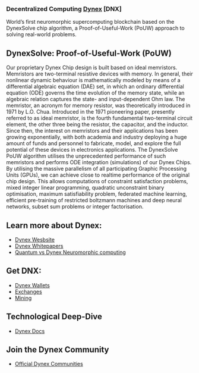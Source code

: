 ### Decentralized Computing [Dynex](https://dynexcoin.org) [DNX]

World’s first neuromorphic supercomputing blockchain based on the DynexSolve chip algorithm,
a Proof-of-Useful-Work (PoUW) approach to solving real-world problems.

## DynexSolve: Proof-of-Useful-Work (PoUW)

Our proprietary Dynex Chip design is built based on ideal memristors. Memristors are two-terminal resistive devices with memory. In general, their nonlinear dynamic behaviour is mathematically modeled by means of a differential algebraic equation (DAE) set, in which an ordinary differential equation (ODE) governs the time evolution of the memory state, while an algebraic relation captures the state- and input-dependent Ohm law. The memristor, an acronym for memory resistor, was theoretically introduced in 1971 by L.O. Chua. Introduced in the 1971 pioneering paper, presently referred to as ideal memristor, is the fourth fundamental two-terminal circuit element, the other three being the resistor, the capacitor, and the inductor. Since then, the interest on memristors and their applications has been growing exponentially, with both academia and industry deploying a huge amount of funds and personnel to fabricate, model, and explore the full potential of these devices in electronics applications. The DynexSolve PoUW algorithm utilises the unprecedented performance of such memristors and performs ODE integration (simulations) of our Dynex Chips. By utilising the massive parallelism of all participating Graphic Processing Units (GPUs), we can achieve close to realtime performance of the original chip design. This allows computations of constraint satisfaction problems, mixed integer linear programming, quadratic unconstraint binary optimisation, maximum satisfiability problem, federated machine learning, efficient pre-training of restricted boltzmann machines and deep neural networks, subset sum problems or integer factorisation.

## Learn more about Dynex:
- [Dynex Wesbsite]([https://dynexcoin.org/discover-dynex/](https://dynexcoin.org/))
- [Dynex Whitepapers]([https://dynexcoin.org/wp-content/uploads/2022/09/dynex-whitepaper.pdf](https://dynexcoin.org/learn/dynex-whitepapers))
- [Quantum vs Dynex Neuromorphic computing]([https://dynexcoin.org/dynex-neuromorphic-chip/](https://dynexcoin.org/learn/quantum-vs-dynex))

## Get DNX:
- [Dynex Wallets]([https://github.com/dynexcoin/Dynex-Wallet-App](https://dynexcoin.org/get-dnx#wallets))
- [Exchanges]([https://github.com/dynexcoin/Dynex](https://dynexcoin.org/get-dnx#exchanges))
- [Mining](https://dynexcoin.org/get-dnx#mining)

## Technological Deep-Dive
- [Dynex Docs]([https://dynexcoin.org/discover-dynex/](https://dynexcoin.org/learn))

## Join the Dynex Community
- [Official Dynex Communities](https://dynexcoin.org/linktree)

